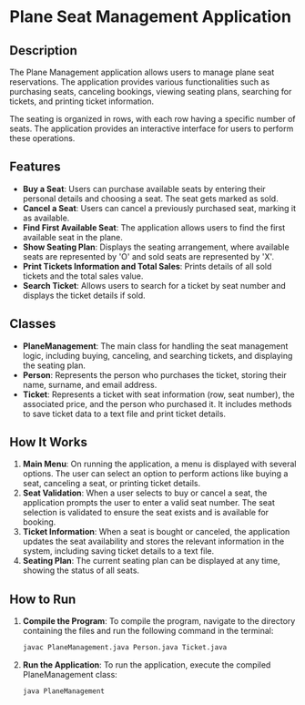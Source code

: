 # Plane Seat Management Application

## Description

The Plane Management application allows users to manage plane seat reservations. The application provides various functionalities such as purchasing seats, canceling bookings, viewing seating plans, searching for tickets, and printing ticket information. 

The seating is organized in rows, with each row having a specific number of seats. The application provides an interactive interface for users to perform these operations.

## Features

- **Buy a Seat**: Users can purchase available seats by entering their personal details and choosing a seat. The seat gets marked as sold.
- **Cancel a Seat**: Users can cancel a previously purchased seat, marking it as available.
- **Find First Available Seat**: The application allows users to find the first available seat in the plane.
- **Show Seating Plan**: Displays the seating arrangement, where available seats are represented by 'O' and sold seats are represented by 'X'.
- **Print Tickets Information and Total Sales**: Prints details of all sold tickets and the total sales value.
- **Search Ticket**: Allows users to search for a ticket by seat number and displays the ticket details if sold.

## Classes

- **PlaneManagement**: The main class for handling the seat management logic, including buying, canceling, and searching tickets, and displaying the seating plan.
- **Person**: Represents the person who purchases the ticket, storing their name, surname, and email address.
- **Ticket**: Represents a ticket with seat information (row, seat number), the associated price, and the person who purchased it. It includes methods to save ticket data to a text file and print ticket details.

## How It Works

1. **Main Menu**: On running the application, a menu is displayed with several options. The user can select an option to perform actions like buying a seat, canceling a seat, or printing ticket details.
2. **Seat Validation**: When a user selects to buy or cancel a seat, the application prompts the user to enter a valid seat number. The seat selection is validated to ensure the seat exists and is available for booking.
3. **Ticket Information**: When a seat is bought or canceled, the application updates the seat availability and stores the relevant information in the system, including saving ticket details to a text file.
4. **Seating Plan**: The current seating plan can be displayed at any time, showing the status of all seats.

## How to Run

1. **Compile the Program**: 
   To compile the program, navigate to the directory containing the files and run the following command in the terminal:
   ```bash
   javac PlaneManagement.java Person.java Ticket.java
2. **Run the Application**: 
   To run the application, execute the compiled PlaneManagement class:
   ```bash
   java PlaneManagement
